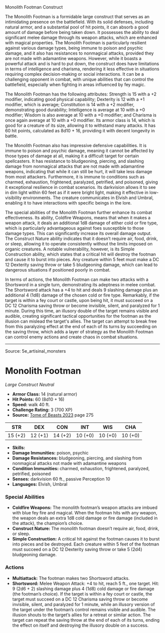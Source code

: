 <MonsterName/>Monolith Footman</MonsterName>
<CreatureType/>Construct</CreatureType>

<summary>The Monolith Footman is a formidable large construct that serves as an intimidating presence on the battlefield. With its solid defenses, including natural armor, and a substantial pool of hit points, it can absorb a good amount of damage before being taken down. It possesses the ability to deal significant melee damage through its weapon attacks, which are enhanced with magical properties. The Monolith Footman is particularly resilient against various damage types, being immune to poison and psychic damage, and it also has resistances to nonmagical attacks, provided they are not made with adamantine weapons. However, while it boasts a powerful attack and is hard to put down, the construct does have limitations in terms of intelligence and charisma, rendering it less effective in situations requiring complex decision-making or social interactions. It can be a challenging opponent in combat, with unique abilities that can control the battlefield, especially when fighting in areas influenced by fey magic.</summary>

<detail>

The Monolith Footman has the following attributes: Strength is 15 with a +2 modifier, indicating good physical capability; Dexterity is 12 with a +1 modifier, which is average; Constitution is 14 with a +2 modifier, demonstrating good durability; Intelligence is average at 10 with a +0 modifier; Wisdom is also average at 10 with a +0 modifier; and Charisma is once again average at 10 with a +0 modifier. Its armor class is 14, which is good for a creature of its size, allowing it to withstand many attacks. It has 60 hit points, calculated as 8d10 + 16, providing it with decent longevity in battle.

The Monolith Footman also has impressive defensive capabilities. It is immune to poison and psychic damage, meaning it cannot be affected by those types of damage at all, making it a difficult target for certain spellcasters. It has resistance to bludgeoning, piercing, and slashing damage from nonmagical attacks that are not made with adamantine weapons, indicating that while it can still be hurt, it will take less damage from most attackers. Furthermore, it is immune to conditions such as charmed, exhaustion, frightened, paralyzed, petrified, and poisoned, giving it exceptional resilience in combat scenarios. Its darkvision allows it to see in dim light within 60 feet as if it were bright light, making it effective in low-visibility environments. The creature communicates in Elvish and Umbral, enabling it to have interactions with specific beings in the lore.

The special abilities of the Monolith Footman further enhance its combat effectiveness. Its ability, Coldfire Weapons, means that when it makes a weapon attack, it deals an additional 1d8 damage of either cold or fire type, which is particularly advantageous against foes susceptible to those damage types. This can significantly increase its overall damage output. The Construct Nature ability indicates that it doesn’t require air, food, drink, or sleep, allowing it to operate consistently without the limits imposed on organic creatures. A notable vulnerability, however, is its Simple Construction ability, which states that a critical hit will destroy the footman and cause it to burst into pieces. Any creature within 5 feet must make a DC 12 Dexterity saving throw or take 5 bludgeoning damage, which can lead to dangerous situations if positioned poorly in combat.

In terms of actions, the Monolith Footman can make two attacks with a Shortsword in a single turn, demonstrating its adeptness in melee combat. The Shortsword attack has a +4 to hit and deals 9 slashing damage plus an additional 4 (1d8) damage of the chosen cold or fire type. Remarkably, if the target is within a fey court or castle, upon being hit, it must succeed on a DC 12 Charisma saving throw or become invisible, silent, and paralyzed for 1 minute. During this time, an illusory double of the target remains visible and audible, creating significant tactical opportunities for the footman as the illusion can mislead the target's allies. The target can attempt to break free from this paralyzing effect at the end of each of its turns by succeeding on the saving throw, which adds a layer of strategy as the Monolith Footman can control enemy actions and create chaos in combat situations.</detail>



---

Source: 5e_artisinal_monsters

# Monolith Footman

*Large* *Construct* *Neutral*

- **Armor Class:** 14 (natural armor)
- **Hit Points:** 60 (8d10 + 16)
- **Speed:** walk 40 ft.
- **Challenge Rating:** 3 (700 XP)
- **Source:** [Tome of Beasts 2023](https://koboldpress.com/kpstore/product/tome-of-beasts-1-2023-edition/) page 275

| STR | DEX | CON | INT | WIS | CHA |
| --- | --- | --- | --- | --- | --- |
| 15 (+2) | 12 (+1) | 14 (+2) | 10 (+0) | 10 (+0) | 10 (+0) |

- **Skills:** 
- **Damage Immunities:** poison, psychic
- **Damage Resistances:** bludgeoning, piercing, and slashing from nonmagical attacks not made with adamantine weapons
- **Condition Immunities:** charmed, exhaustion, frightened, paralyzed, petrified, poisoned
- **Senses:** darkvision 60 ft., passive Perception 10
- **Languages:** Elvish, Umbral

### Special Abilities

- **Coldfire Weapons:** The monolith footman’s weapon attacks are imbued with blue fey fire and magical. When the footman hits with any weapon, the weapon deals an extra 1d8 cold damage or fire damage (included in the attack), the champion’s choice.
- **Construct Nature:** The monolith footman doesn’t require air, food, drink, or sleep.
- **Simple Construction:** A critical hit against the footman causes it to burst into pieces and be destroyed. Each creature within 5 feet of the footman must succeed on a DC 12 Dexterity saving throw or take 5 (2d4) bludgeoning damage.

### Actions

- **Multiattack:** The footman makes two Shortsword attacks.
- **Shortsword:** Melee Weapon Attack: +4 to hit, reach 5 ft., one target. Hit: 9 (2d6 + 2) slashing damage plus 4 (1d8) cold damage or fire damage (the footman’s choice). If the target is within a fey court or castle, the target must succeed on a DC 12 Charisma saving throw or become invisible, silent, and paralyzed for 1 minute, while an illusory version of the target under the footman’s control remains visible and audible. The illusion shouts to the target’s allies for a retreat or similar action. The target can repeat the saving throw at the end of each of its turns, ending the effect on itself and destroying the illusory double on a success.



